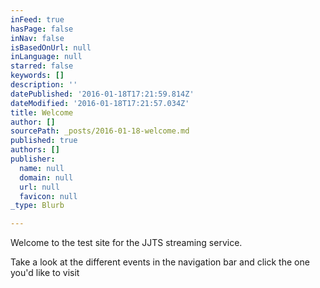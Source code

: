 ```yaml
---
inFeed: true
hasPage: false
inNav: false
isBasedOnUrl: null
inLanguage: null
starred: false
keywords: []
description: ''
datePublished: '2016-01-18T17:21:59.814Z'
dateModified: '2016-01-18T17:21:57.034Z'
title: Welcome
author: []
sourcePath: _posts/2016-01-18-welcome.md
published: true
authors: []
publisher:
  name: null
  domain: null
  url: null
  favicon: null
_type: Blurb

---
```

Welcome to the test site for the JJTS streaming service.

Take a look at the different events in the navigation bar and click the one you'd like to visit